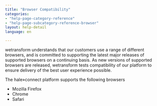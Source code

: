 ```yaml
---
title: "Browser Compatibility"
categories:
- "help-page-category-reference"
- "help-page-subcategory-reference-browser"
layout: help-detail
language: en

---
```


wetransform understands that our customers use a range of different browsers, and is committed to supporting the latest major releases of supported browsers on a continuing basis. As new versions of supported browsers are released, wetransform tests compatibility of our platform to ensure delivery of the best user experience possible.

The hale»connect platform supports the following browsers
 
* Mozilla Firefox
* Chrome
* Safari